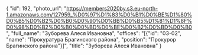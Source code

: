 {
    "id": 192,
    "photo_url": "https://members2020by.s3.eu-north-1.amazonaws.com/127959_%D0%97%D1%83%D0%B1%D0%BE%D1%80%D0%B5%D0%B2%D0%B0%D0%90%D0%BB%D0%B5%D1%81%D1%8F%D0%98%D0%B2%D0%B0%D0%BD%D0%BE%D0%B2%D0%BD%D0%B0",
    "full_name": "Зуборева Алеся Ивановна",
    "offices": "[{\"id\": \"03-02\", \"name\": \"Прокуратура Брагинского района\", \"position\": \"Прокурор Брагинского района\"}]",
    "title": "Зуборева Алеся Ивановна"
}